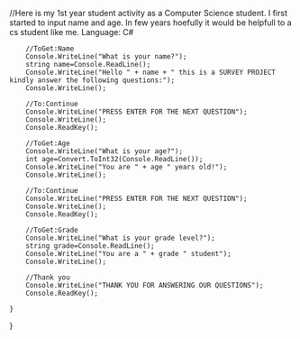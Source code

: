 
//Here is my 1st year student activity as a Computer Science student. I first started to input name and age. In few years hoefully it would be helpfull to a cs student like me. Language: C#



		//ToGet:Name
        Console.WriteLine("What is your name?");
		string name=Console.ReadLine();
		Console.WriteLine("Hello " + name + " this is a SURVEY PROJECT kindly answer the following questions:");
		Console.WriteLine();
		
		//To:Continue 
		Console.WriteLine("PRESS ENTER FOR THE NEXT QUESTION");
		Console.WriteLine();
		Console.ReadKey();
		
		//ToGet:Age
		Console.WriteLine("What is your age?");
		int age=Convert.ToInt32(Console.ReadLine());
		Console.WriteLine("You are " + age " years old!");
		Console.WriteLine();
		
	    //To:Continue 
		Console.WriteLine("PRESS ENTER FOR THE NEXT QUESTION");
		Console.WriteLine();
		Console.ReadKey();
		
		//ToGet:Grade
        Console.WriteLine("What is your grade level?");
		string grade=Console.ReadLine();
		Console.WriteLine("You are a " + grade " student");
		Console.WriteLine();
		
		//Thank you
		Console.WriteLine("THANK YOU FOR ANSWERING OUR QUESTIONS");
		Console.ReadKey();
		
    }
}
